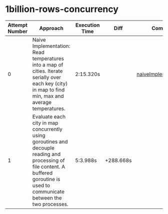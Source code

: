 # 1billion-rows-concurrency

| Attempt Number | Approach | Execution Time | Diff | Commit |
|-----------------|---|---|---|--|
|0| Naive Implementation: Read temperatures into a map of cities. Iterate serially over each key (city) in map to find min, max and average temperatures.| 2:15.320s | |[naiveImplementation](https://github.com/piyu37/1billion-rows-concurrency/pull/1/commits/d312accf1fd55e3090a55b55ad52662f98f05b10)|
|1| Evaluate each city in map concurrently using goroutines and decouple reading and processing of file content. A buffered goroutine is used to communicate between the two processes.|5:3.988s|+288.668s||